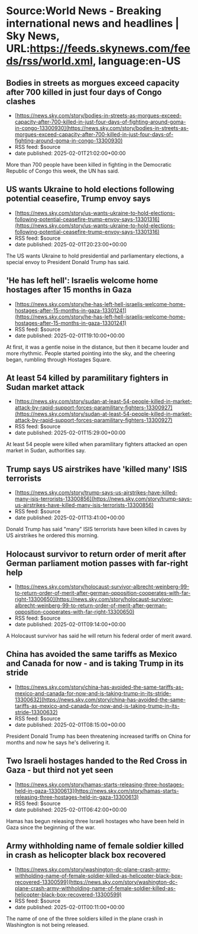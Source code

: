 # Source:World News - Breaking international news and headlines | Sky News, URL:https://feeds.skynews.com/feeds/rss/world.xml, language:en-US

## Bodies in streets as morgues exceed capacity after 700 killed in just four days of Congo clashes
 - [https://news.sky.com/story/bodies-in-streets-as-morgues-exceed-capacity-after-700-killed-in-just-four-days-of-fighting-around-goma-in-congo-13300930](https://news.sky.com/story/bodies-in-streets-as-morgues-exceed-capacity-after-700-killed-in-just-four-days-of-fighting-around-goma-in-congo-13300930)
 - RSS feed: $source
 - date published: 2025-02-01T21:02:00+00:00

More than 700 people have been killed in fighting in the Democratic Republic of Congo this week, the UN has said.

## US wants Ukraine to hold elections following potential ceasefire, Trump envoy says
 - [https://news.sky.com/story/us-wants-ukraine-to-hold-elections-following-potential-ceasefire-trump-envoy-says-13301316](https://news.sky.com/story/us-wants-ukraine-to-hold-elections-following-potential-ceasefire-trump-envoy-says-13301316)
 - RSS feed: $source
 - date published: 2025-02-01T20:23:00+00:00

The US wants Ukraine to hold presidential and parliamentary elections, a special envoy to President Donald Trump has said.

## 'He has left hell': Israelis welcome home hostages after 15 months in Gaza
 - [https://news.sky.com/story/he-has-left-hell-israelis-welcome-home-hostages-after-15-months-in-gaza-13301241](https://news.sky.com/story/he-has-left-hell-israelis-welcome-home-hostages-after-15-months-in-gaza-13301241)
 - RSS feed: $source
 - date published: 2025-02-01T19:10:00+00:00

At first, it was a gentle noise in the distance, but then it became louder and more rhythmic. People started pointing into the sky, and the cheering began, rumbling through Hostages Square.

## At least 54 killed by paramilitary fighters in Sudan market attack
 - [https://news.sky.com/story/sudan-at-least-54-people-killed-in-market-attack-by-rapid-support-forces-paramilitary-fighters-13300927](https://news.sky.com/story/sudan-at-least-54-people-killed-in-market-attack-by-rapid-support-forces-paramilitary-fighters-13300927)
 - RSS feed: $source
 - date published: 2025-02-01T15:29:00+00:00

At least 54 people were killed when paramilitary fighters attacked an open market in Sudan, authorities say.

## Trump says US airstrikes have 'killed many' ISIS terrorists
 - [https://news.sky.com/story/trump-says-us-airstrikes-have-killed-many-isis-terrorists-13300856](https://news.sky.com/story/trump-says-us-airstrikes-have-killed-many-isis-terrorists-13300856)
 - RSS feed: $source
 - date published: 2025-02-01T13:41:00+00:00

Donald Trump has said "many" ISIS terrorists have been killed in caves by US airstrikes he ordered this morning.

## Holocaust survivor to return order of merit after German parliament motion passes with far-right help
 - [https://news.sky.com/story/holocaust-survivor-albrecht-weinberg-99-to-return-order-of-merit-after-german-opposition-cooperates-with-far-right-13300650](https://news.sky.com/story/holocaust-survivor-albrecht-weinberg-99-to-return-order-of-merit-after-german-opposition-cooperates-with-far-right-13300650)
 - RSS feed: $source
 - date published: 2025-02-01T09:14:00+00:00

A Holocaust survivor has said he will return his federal order of merit award.

## China has avoided the same tariffs as Mexico and Canada for now - and is taking Trump in its stride
 - [https://news.sky.com/story/china-has-avoided-the-same-tariffs-as-mexico-and-canada-for-now-and-is-taking-trump-in-its-stride-13300632](https://news.sky.com/story/china-has-avoided-the-same-tariffs-as-mexico-and-canada-for-now-and-is-taking-trump-in-its-stride-13300632)
 - RSS feed: $source
 - date published: 2025-02-01T08:15:00+00:00

President Donald Trump has been threatening increased tariffs on China for months and now he says he's delivering it.

## Two Israeli hostages handed to the Red Cross in Gaza - but third not yet seen
 - [https://news.sky.com/story/hamas-starts-releasing-three-hostages-held-in-gaza-13300613](https://news.sky.com/story/hamas-starts-releasing-three-hostages-held-in-gaza-13300613)
 - RSS feed: $source
 - date published: 2025-02-01T06:42:00+00:00

Hamas has begun releasing three Israeli hostages who have been held in Gaza since the beginning of the war.

## Army withholding name of female soldier killed in crash as helicopter black box recovered
 - [https://news.sky.com/story/washington-dc-plane-crash-army-withholding-name-of-female-soldier-killed-as-helicopter-black-box-recovered-13300599](https://news.sky.com/story/washington-dc-plane-crash-army-withholding-name-of-female-soldier-killed-as-helicopter-black-box-recovered-13300599)
 - RSS feed: $source
 - date published: 2025-02-01T00:11:00+00:00

The name of one of the three soldiers killed in the plane crash in Washington is not being released.

